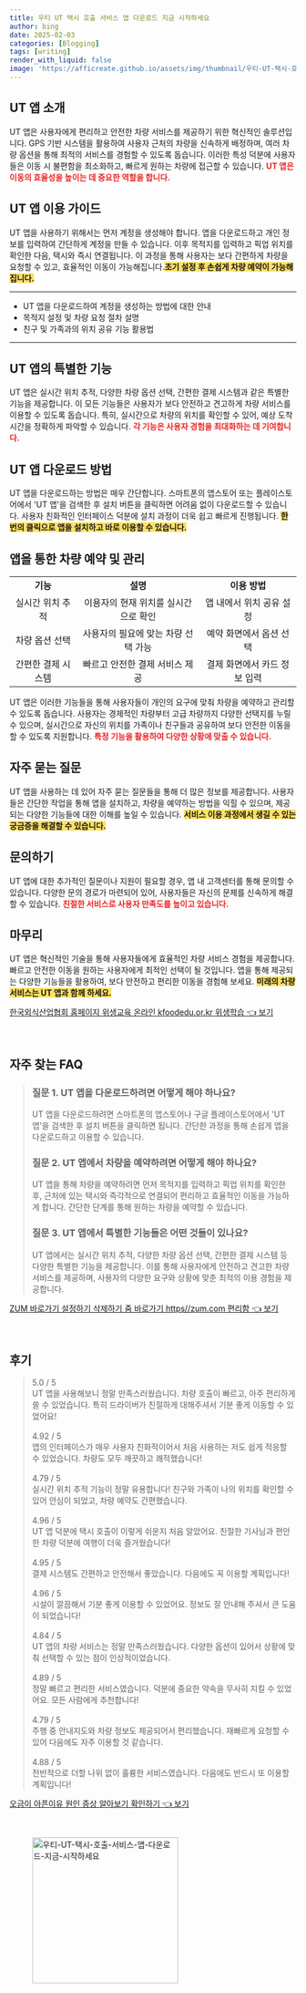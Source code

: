 ```yaml
---
title: 우티 UT 택시 호출 서비스 앱 다운로드 지금 시작하세요
author: bing
date: 2025-02-03
categories: [Blogging]
tags: [writing]
render_with_liquid: false
image: 'https://afficreate.github.io/assets/img/thumbnail/우티-UT-택시-호출-서비스-앱-다운로드-지금-시작하세요.webp'
---
```



<h2 id='UT앱소개'>UT 앱 소개</h2>

<p>UT 앱은 사용자에게 편리하고 안전한 차량 서비스를 제공하기 위한 혁신적인 솔루션입니다. GPS 기반 시스템을 활용하여 사용자 근처의 차량을 신속하게 배정하며, 여러 차량 옵션을 통해 최적의 서비스를 경험할 수 있도록 돕습니다. 이러한 특성 덕분에 사용자들은 이동 시 불편함을 최소화하고, 빠르게 원하는 차량에 접근할 수 있습니다. <b><span style="color: #ee2323;">UT 앱은 이동의 효율성을 높이는 데 중요한 역할을 합니다.</span></b></p>

<h2 id='UT앱이용가이드'>UT 앱 이용 가이드</h2>

<p>UT 앱을 사용하기 위해서는 먼저 계정을 생성해야 합니다. 앱을 다운로드하고 개인 정보를 입력하여 간단하게 계정을 만들 수 있습니다. 이후 목적지를 입력하고 픽업 위치를 확인한 다음, 택시와 즉시 연결됩니다. 이 과정을 통해 사용자는 보다 간편하게 차량을 요청할 수 있고, 효율적인 이동이 가능해집니다.<b><span style="background-color: #ffe066;">초기 설정 후 손쉽게 차량 예약이 가능해집니다.</span></b></p>

<hr />

<ul>
    <li>UT 앱을 다운로드하여 계정을 생성하는 방법에 대한 안내</li>
    <li>목적지 설정 및 차량 요청 절차 설명</li>
    <li>친구 및 가족과의 위치 공유 기능 활용법</li>
</ul>

<hr />

<h2 id='UT앱기능'>UT 앱의 특별한 기능</h2>

<p>UT 앱은 실시간 위치 추적, 다양한 차량 옵션 선택, 간편한 결제 시스템과 같은 특별한 기능을 제공합니다. 이 모든 기능들은 사용자가 보다 안전하고 견고하게 차량 서비스를 이용할 수 있도록 돕습니다. 특히, 실시간으로 차량의 위치를 확인할 수 있어, 예상 도착 시간을 정확하게 파악할 수 있습니다. <b><span style="color: #ee2323;">각 기능은 사용자 경험을 최대화하는 데 기여합니다.</span></b></p>

<h2 id='UT앱다운로드'>UT 앱 다운로드 방법</h2>

<p>UT 앱을 다운로드하는 방법은 매우 간단합니다. 스마트폰의 앱스토어 또는 플레이스토어에서 'UT 앱'을 검색한 후 설치 버튼을 클릭하면 어려움 없이 다운로드할 수 있습니다. 사용자 친화적인 인터페이스 덕분에 설치 과정이 더욱 쉽고 빠르게 진행됩니다. <b><span style="background-color: #ffe066;">한 번의 클릭으로 앱을 설치하고 바로 이용할 수 있습니다.</span></b></p>

<h2 id='차량예약및관리'>앱을 통한 차량 예약 및 관리</h2>

<table>
    <tr>
        <td style="text-align: center; height: 17px;"><b>기능</b></td>
        <td style="text-align: center; height: 17px;"><b>설명</b></td>
        <td style="text-align: center; height: 17px;"><b>이용 방법</b></td>
    </tr>
    <tr>
        <td style="text-align: center; height: 17px;">실시간 위치 추적</td>
        <td style="text-align: center; height: 17px;">이용자의 현재 위치를 실시간으로 확인</td>
        <td style="text-align: center; height: 17px;">앱 내에서 위치 공유 설정</td>
    </tr>
    <tr>
        <td style="text-align: center; height: 17px;">차량 옵션 선택</td>
        <td style="text-align: center; height: 17px;">사용자의 필요에 맞는 차량 선택 가능</td>
        <td style="text-align: center; height: 17px;">예약 화면에서 옵션 선택</td>
    </tr>
    <tr>
        <td style="text-align: center; height: 17px;">간편한 결제 시스템</td>
        <td style="text-align: center; height: 17px;">빠르고 안전한 결제 서비스 제공</td>
        <td style="text-align: center; height: 17px;">결제 화면에서 카드 정보 입력</td>
    </tr>
</table>

<p>UT 앱은 이러한 기능들을 통해 사용자들이 개인의 요구에 맞춰 차량을 예약하고 관리할 수 있도록 돕습니다. 사용자는 경제적인 차량부터 고급 차량까지 다양한 선택지를 누릴 수 있으며, 실시간으로 자신의 위치를 가족이나 친구들과 공유하여 보다 안전한 이동을 할 수 있도록 지원합니다. <b><span style="color: #ee2323;">특정 기능을 활용하여 다양한 상황에 맞출 수 있습니다.</span></b></p>

<h2 id='자주묻는질문'>자주 묻는 질문</h2>

<p>UT 앱을 사용하는 데 있어 자주 묻는 질문들을 통해 더 많은 정보를 제공합니다. 사용자들은 간단한 작업을 통해 앱을 설치하고, 차량을 예약하는 방법을 익힐 수 있으며, 제공되는 다양한 기능들에 대한 이해를 높일 수 있습니다. <b><span style="background-color: #ffe066;">서비스 이용 과정에서 생길 수 있는 궁금증을 해결할 수 있습니다.</span></b></p>

<h2 id='문의하기'>문의하기</h2>

<p>UT 앱에 대한 추가적인 질문이나 지원이 필요할 경우, 앱 내 고객센터를 통해 문의할 수 있습니다. 다양한 문의 경로가 마련되어 있어, 사용자들은 자신의 문제를 신속하게 해결할 수 있습니다. <b><span style="color: #ee2323;">친절한 서비스로 사용자 만족도를 높이고 있습니다.</span></b></p>

<h2 id='마무리'>마무리</h2>

<p>UT 앱은 혁신적인 기술을 통해 사용자들에게 효율적인 차량 서비스 경험을 제공합니다. 빠르고 안전한 이동을 원하는 사용자에게 최적인 선택이 될 것입니다. 앱을 통해 제공되는 다양한 기능들을 활용하여, 보다 안전하고 편리한 이동을 경험해 보세요. <b><span style="background-color: #ffe066;">미래의 차량 서비스는 UT 앱과 함께 하세요.</span></b></p>


<p><a class="click-button" title="한국외식산업협회 홈페이지 위생교육 온라인 kfoodedu.or.kr 위생학습" href="https://afficreate.github.io/posts/%ED%95%9C%EA%B5%AD%EC%99%B8%EC%8B%9D%EC%82%B0%EC%97%85%ED%98%91%ED%9A%8C-%ED%99%88%ED%8E%98%EC%9D%B4%EC%A7%80-%EC%9C%84%EC%83%9D%EA%B5%90%EC%9C%A1-%EC%98%A8%EB%9D%BC%EC%9D%B8-kfoodedu.or.kr-%EC%9C%84%EC%83%9D%ED%95%99%EC%8A%B5/" rel="dofollow">한국외식산업협회 홈페이지 위생교육 온라인 kfoodedu.or.kr 위생학습 👈 보기</a></p><br>
<h2 id='자주_찾는_FAQ'>자주 찾는 FAQ</h2>
<div itemscope="" itemtype="https://schema.org/FAQPage"> 
<blockquote> 
<div itemscope="" itemprop="mainEntity" itemtype="https://schema.org/Question"> 
<h3 itemprop="name">질문 1. UT 앱을 다운로드하려면 어떻게 해야 하나요?</h3> 
<div itemscope="" itemprop="acceptedAnswer" itemtype="https://schema.org/Answer"> 
<span itemprop="text"> 
<p>UT 앱을 다운로드하려면 스마트폰의 앱스토어나 구글 플레이스토어에서 'UT 앱'을 검색한 후 설치 버튼을 클릭하면 됩니다. 간단한 과정을 통해 손쉽게 앱을 다운로드하고 이용할 수 있습니다.</p> 
</span> 
</div> 
</div> 

<div itemscope="" itemprop="mainEntity" itemtype="https://schema.org/Question"> 
<h3 itemprop="name">질문 2. UT 앱에서 차량을 예약하려면 어떻게 해야 하나요?</h3> 
<div itemscope="" itemprop="acceptedAnswer" itemtype="https://schema.org/Answer"> 
<span itemprop="text"> 
<p>UT 앱을 통해 차량을 예약하려면 먼저 목적지를 입력하고 픽업 위치를 확인한 후, 근처에 있는 택시와 즉각적으로 연결되어 편리하고 효율적인 이동을 가능하게 합니다. 간단한 단계를 통해 원하는 차량을 예약할 수 있습니다.</p> 
</span> 
</div> 
</div> 

<div itemscope="" itemprop="mainEntity" itemtype="https://schema.org/Question"> 
<h3 itemprop="name">질문 3. UT 앱에서 특별한 기능들은 어떤 것들이 있나요?</h3> 
<div itemscope="" itemprop="acceptedAnswer" itemtype="https://schema.org/Answer"> 
<span itemprop="text"> 
<p>UT 앱에서는 실시간 위치 추적, 다양한 차량 옵션 선택, 간편한 결제 시스템 등 다양한 특별한 기능을 제공합니다. 이를 통해 사용자에게 안전하고 견고한 차량 서비스를 제공하며, 사용자의 다양한 요구와 상황에 맞춘 최적의 이용 경험을 제공합니다.</p> 
</span> 
</div> 
</div> 
</blockquote> 
</div>
<p><a class="click-button" title="ZUM 바로가기 설정하기 삭제하기 줌 바로가기 https//zum.com 편리함" href="https://afficreate.github.io/posts/ZUM-%EB%B0%94%EB%A1%9C%EA%B0%80%EA%B8%B0-%EC%84%A4%EC%A0%95%ED%95%98%EA%B8%B0-%EC%82%AD%EC%A0%9C%ED%95%98%EA%B8%B0-%EC%A4%8C-%EB%B0%94%EB%A1%9C%EA%B0%80%EA%B8%B0-httpszum.com-%ED%8E%B8%EB%A6%AC%ED%95%A8/" rel="dofollow">ZUM 바로가기 설정하기 삭제하기 줌 바로가기 https//zum.com 편리함 👈 보기</a></p><br>
<h2 id='후기'>후기</h2>
<div itemscope itemtype="https://schema.org/Product">
  <blockquote>
  <div itemprop="review" itemscope itemtype="https://schema.org/Review">
      <div itemprop="reviewRating" itemscope itemtype="https://schema.org/Rating"> <span itemprop="ratingValue">5.0</span> / <span itemprop="bestRating">5</span> </div>
      <span itemprop="reviewBody">UT 앱을 사용해보니 정말 만족스러웠습니다. 차량 호출이 빠르고, 아주 편리하게 쓸 수 있었습니다. 특히 드라이버가 친절하게 대해주셔서 기분 좋게 이동할 수 있었어요!</span>
  </div>
  <br>
  <div itemprop="review" itemscope itemtype="https://schema.org/Review">
      <div itemprop="reviewRating" itemscope itemtype="https://schema.org/Rating"> <span itemprop="ratingValue">4.92</span> / <span itemprop="bestRating">5</span> </div>
      <span itemprop="reviewBody">앱의 인터페이스가 매우 사용자 친화적이어서 처음 사용하는 저도 쉽게 적응할 수 있었습니다. 차량도 모두 깨끗하고 쾌적했습니다!</span>
  </div>
  <br>
  <div itemprop="review" itemscope itemtype="https://schema.org/Review">
      <div itemprop="reviewRating" itemscope itemtype="https://schema.org/Rating"> <span itemprop="ratingValue">4.79</span> / <span itemprop="bestRating">5</span> </div>
      <span itemprop="reviewBody">실시간 위치 추적 기능이 정말 유용합니다! 친구와 가족이 나의 위치를 확인할 수 있어 안심이 되었고, 차량 예약도 간편했습니다.</span>
  </div>
  <br>
  <div itemprop="review" itemscope itemtype="https://schema.org/Review">
      <div itemprop="reviewRating" itemscope itemtype="https://schema.org/Rating"> <span itemprop="ratingValue">4.96</span> / <span itemprop="bestRating">5</span> </div>
      <span itemprop="reviewBody">UT 앱 덕분에 택시 호출이 이렇게 쉬운지 처음 알았어요. 친절한 기사님과 편안한 차량 덕분에 여행이 더욱 즐거웠습니다!</span>
  </div>
  <br>
  <div itemprop="review" itemscope itemtype="https://schema.org/Review">
      <div itemprop="reviewRating" itemscope itemtype="https://schema.org/Rating"> <span itemprop="ratingValue">4.95</span> / <span itemprop="bestRating">5</span> </div>
      <span itemprop="reviewBody">결제 시스템도 간편하고 안전해서 좋았습니다. 다음에도 꼭 이용할 계획입니다!</span>
  </div>
  <br>
  <div itemprop="review" itemscope itemtype="https://schema.org/Review">
      <div itemprop="reviewRating" itemscope itemtype="https://schema.org/Rating"> <span itemprop="ratingValue">4.96</span> / <span itemprop="bestRating">5</span> </div>
      <span itemprop="reviewBody">시설이 깔끔해서 기분 좋게 이용할 수 있었어요. 정보도 잘 안내해 주셔서 큰 도움이 되었습니다!</span>
  </div>
  <br>
  <div itemprop="review" itemscope itemtype="https://schema.org/Review">
      <div itemprop="reviewRating" itemscope itemtype="https://schema.org/Rating"> <span itemprop="ratingValue">4.84</span> / <span itemprop="bestRating">5</span> </div>
      <span itemprop="reviewBody">UT 앱의 차량 서비스는 정말 만족스러웠습니다. 다양한 옵션이 있어서 상황에 맞춰 선택할 수 있는 점이 인상적이었습니다.</span>
  </div>
  <br>
  <div itemprop="review" itemscope itemtype="https://schema.org/Review">
      <div itemprop="reviewRating" itemscope itemtype="https://schema.org/Rating"> <span itemprop="ratingValue">4.89</span> / <span itemprop="bestRating">5</span> </div>
      <span itemprop="reviewBody">정말 빠르고 편리한 서비스였습니다. 덕분에 중요한 약속을 무사히 지킬 수 있었어요. 모든 사람에게 추천합니다!</span>
  </div>
  <br>
  <div itemprop="review" itemscope itemtype="https://schema.org/Review">
      <div itemprop="reviewRating" itemscope itemtype="https://schema.org/Rating"> <span itemprop="ratingValue">4.79</span> / <span itemprop="bestRating">5</span> </div>
      <span itemprop="reviewBody">주행 중 안내지도와 차량 정보도 제공되어서 편리했습니다. 재빠르게 요청할 수 있어 다음에도 자주 이용할 것 같습니다.</span>
  </div>
  <br>
  <div itemprop="review" itemscope itemtype="https://schema.org/Review">
      <div itemprop="reviewRating" itemscope itemtype="https://schema.org/Rating"> <span itemprop="ratingValue">4.88</span> / <span itemprop="bestRating">5</span> </div>
      <span itemprop="reviewBody">전반적으로 더할 나위 없이 훌륭한 서비스였습니다. 다음에도 반드시 또 이용할 계획입니다!</span>
  </div>
  </blockquote>
</div>
<p><a class="click-button" title="오금이 아픈이유 원인 증상 알아보기 확인하기" href="https://afficreate.github.io/posts/%EC%98%A4%EA%B8%88%EC%9D%B4-%EC%95%84%ED%94%88%EC%9D%B4%EC%9C%A0-%EC%9B%90%EC%9D%B8-%EC%A6%9D%EC%83%81-%EC%95%8C%EC%95%84%EB%B3%B4%EA%B8%B0-%ED%99%95%EC%9D%B8%ED%95%98%EA%B8%B0/" rel="dofollow">오금이 아픈이유 원인 증상 알아보기 확인하기 👈 보기</a></p><br>
<figure class="image"><img src="https://afficreate.github.io/assets/img/thumbnail/우티-UT-택시-호출-서비스-앱-다운로드-지금-시작하세요.webp" alt="우티-UT-택시-호출-서비스-앱-다운로드-지금-시작하세요" width="256" height="256"></figure>